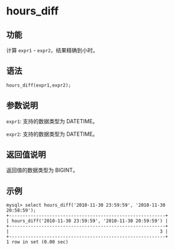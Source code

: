 # hours_diff

## 功能

计算 `expr1` - `expr2`，结果精确到小时。

## 语法

```Haskell
hours_diff(expr1,expr2);
```

## 参数说明

`expr1`: 支持的数据类型为 DATETIME。

`expr2`: 支持的数据类型为 DATETIME。

## 返回值说明

返回值的数据类型为 BIGINT。

## 示例

```Plain Text
mysql> select hours_diff('2010-11-30 23:59:59', '2010-11-30 20:58:59');
+----------------------------------------------------------+
| hours_diff('2010-11-30 23:59:59', '2010-11-30 20:59:59') |
+----------------------------------------------------------+
|                                                        3 |
+----------------------------------------------------------+
1 row in set (0.00 sec)
```
